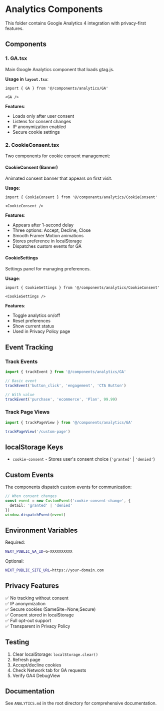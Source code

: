 # Analytics Components

This folder contains Google Analytics 4 integration with privacy-first features.

## Components

### 1. GA.tsx

Main Google Analytics component that loads gtag.js.

**Usage in `layout.tsx`**:
```tsx
import { GA } from '@/components/analytics/GA'

<GA />
```

**Features**:
- Loads only after user consent
- Listens for consent changes
- IP anonymization enabled
- Secure cookie settings

### 2. CookieConsent.tsx

Two components for cookie consent management:

#### CookieConsent (Banner)

Animated consent banner that appears on first visit.

**Usage**:
```tsx
import { CookieConsent } from '@/components/analytics/CookieConsent'

<CookieConsent />
```

**Features**:
- Appears after 1-second delay
- Three options: Accept, Decline, Close
- Smooth Framer Motion animations
- Stores preference in localStorage
- Dispatches custom events for GA

#### CookieSettings

Settings panel for managing preferences.

**Usage**:
```tsx
import { CookieSettings } from '@/components/analytics/CookieConsent'

<CookieSettings />
```

**Features**:
- Toggle analytics on/off
- Reset preferences
- Show current status
- Used in Privacy Policy page

## Event Tracking

### Track Events

```typescript
import { trackEvent } from '@/components/analytics/GA'

// Basic event
trackEvent('button_click', 'engagement', 'CTA Button')

// With value
trackEvent('purchase', 'ecommerce', 'Plan', 99.99)
```

### Track Page Views

```typescript
import { trackPageView } from '@/components/analytics/GA'

trackPageView('/custom-page')
```

## localStorage Keys

- `cookie-consent` - Stores user's consent choice (`'granted'` | `'denied'`)

## Custom Events

The components dispatch custom events for communication:

```typescript
// When consent changes
const event = new CustomEvent('cookie-consent-change', { 
  detail: 'granted' | 'denied' 
})
window.dispatchEvent(event)
```

## Environment Variables

Required:
```bash
NEXT_PUBLIC_GA_ID=G-XXXXXXXXXX
```

Optional:
```bash
NEXT_PUBLIC_SITE_URL=https://your-domain.com
```

## Privacy Features

✅ No tracking without consent  
✅ IP anonymization  
✅ Secure cookies (SameSite=None;Secure)  
✅ Consent stored in localStorage  
✅ Full opt-out support  
✅ Transparent in Privacy Policy  

## Testing

1. Clear localStorage: `localStorage.clear()`
2. Refresh page
3. Accept/decline cookies
4. Check Network tab for GA requests
5. Verify GA4 DebugView

## Documentation

See `ANALYTICS.md` in the root directory for comprehensive documentation.

